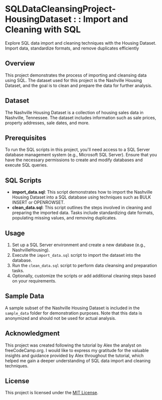 # SQLDataCleansingProject-HousingDataset : : Import and Cleaning with SQL
Explore SQL data import and cleaning techniques with the Housing Dataset. Import data, standardize formats, and remove duplicates efficiently

## Overview
This project demonstrates the process of importing and cleansing data using SQL. The dataset used for this project is the Nashville Housing Dataset, and the goal is to clean and prepare the data for further analysis.

## Dataset
The Nashville Housing Dataset is a collection of housing sales data in Nashville, Tennessee. The dataset includes information such as sale prices, property addresses, sale dates, and more.

## Prerequisites
To run the SQL scripts in this project, you'll need access to a SQL Server database management system (e.g., Microsoft SQL Server). Ensure that you have the necessary permissions to create and modify databases and execute SQL queries.

## SQL Scripts
- **import_data.sql**: This script demonstrates how to import the Nashville Housing Dataset into a SQL database using techniques such as BULK INSERT or OPENROWSET.
- **clean_data.sql**: This script outlines the steps involved in cleaning and preparing the imported data. Tasks include standardizing date formats, populating missing values, and removing duplicates.

## Usage
1. Set up a SQL Server environment and create a new database (e.g., NashvilleHousing).
2. Execute the `import_data.sql` script to import the dataset into the database.
3. Run the `clean_data.sql` script to perform data cleansing and preparation tasks.
4. Optionally, customize the scripts or add additional cleaning steps based on your requirements.

## Sample Data
A sample subset of the Nashville Housing Dataset is included in the `sample_data` folder for demonstration purposes. Note that this data is anonymized and should not be used for actual analysis.

## Acknowledgment
This project was created following the tutorial by Alex the analyst on freeCodeCamp.org. I would like to express my gratitude for the valuable insights and guidance provided by Alex throughout the tutorial, which helped me gain a deeper understanding of SQL data import and cleaning techniques.

## License
This project is licensed under the [MIT License](LICENSE).

